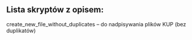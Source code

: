 ## Lista skryptów z opisem:

create_new_file_without_duplicates – do nadpisywania plików KUP (bez duplikatów)
